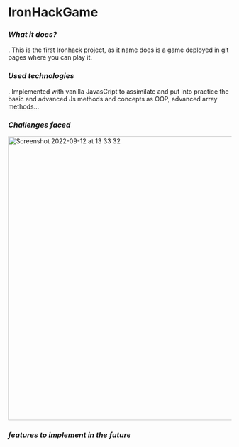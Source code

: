 # IronHackGame

### ___What it does?___
  . This is the first Ironhack project, as it name does is a game deployed in git pages where you can play it.

### ***Used technologies***
  . Implemented with vanilla JavasCript to assimilate and put into practice the basic and advanced Js methods and concepts as OOP, advanced array          methods... 

### ***Challenges faced***
  
<img width="640" alt="Screenshot 2022-09-12 at 13 33 32" src="https://user-images.githubusercontent.com/66803474/189708742-8213912e-5300-4462-a9e2-303df7b8acff.png">


### ***features to implement in the future***
